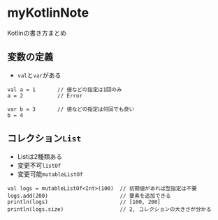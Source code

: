 # myKotlinNote
Kotlinの書き方まとめ

## 変数の定義

- `val`と`var`がある

```
val a = 1       // 値などの指定は1回のみ
a = 2           // Error

var b = 3       // 値などの指定は何回でも良い
b = 4
```

## コレクション`List`

- Listは2種類ある
- 変更不可`listOf`
- 変更可能`mutableListOf`

```
val logs = mutableListOf<Int>(100)  // 初期値があれば型指定は不要
logs.add(200)                       // 要素を追加できる
println(logs)                       // [100, 200]
println(logs.size)                  // 2, コレクションの大きさが分かる
```